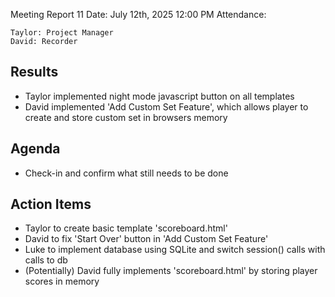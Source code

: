 Meeting Report 11
Date: July 12th, 2025 12:00 PM
Attendance:

	Taylor: Project Manager
	David: Recorder

## Results
- Taylor implemented night mode javascript button on all templates
- David implemented 'Add Custom Set Feature', which allows player to create and store custom set in browsers memory

## Agenda
- Check-in and confirm what still needs to be done

## Action Items
- Taylor to create basic template 'scoreboard.html'
- David to fix 'Start Over' button in 'Add Custom Set Feature'
- Luke to implement database using SQLite and switch session() calls with calls to db
- (Potentially) David fully implements 'scoreboard.html' by storing player scores in memory
